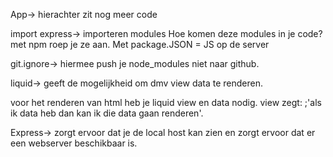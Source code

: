 App-> hierachter zit nog meer code

import express-> importeren modules 
Hoe komen deze modules in je code? met npm roep je ze aan. Met package.JSON = JS op de server

git.ignore-> hiermee push je node_modules niet naar github.

liquid-> geeft de mogelijkheid om dmv view data te renderen.

voor het renderen van html heb je liquid view en data nodig. view zegt: ;'als ik data heb dan kan ik die data gaan renderen'.

Express-> zorgt ervoor dat je de local host kan zien en zorgt ervoor dat er een webserver beschikbaar is.

